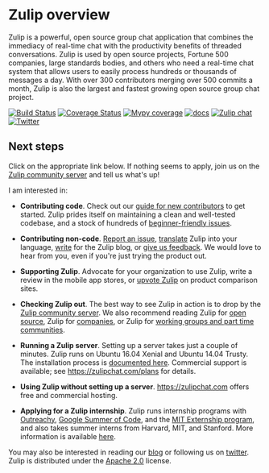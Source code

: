 # Zulip overview

Zulip is a powerful, open source group chat application that combines the
immediacy of real-time chat with the productivity benefits of threaded
conversations. Zulip is used by open source projects, Fortune 500 companies,
large standards bodies, and others who need a real-time chat system that
allows users to easily process hundreds or thousands of messages a day. With
over 300 contributors merging over 500 commits a month, Zulip is also the
largest and fastest growing open source group chat project.

[![Build Status](https://travis-ci.org/zulip/zulip.svg?branch=master)](https://travis-ci.org/zulip/zulip)
[![Coverage Status](https://img.shields.io/codecov/c/github/zulip/zulip.svg)](https://codecov.io/gh/zulip/zulip)
[![Mypy coverage](https://img.shields.io/badge/mypy-100%25-green.svg)](http://blog.zulip.org/2016/10/13/static-types-in-python-oh-mypy/)
[![docs](https://readthedocs.org/projects/zulip/badge/?version=latest)](http://zulip.readthedocs.io/en/latest/)
[![Zulip chat](https://img.shields.io/badge/zulip-join_chat-brightgreen.svg)](https://chat.zulip.org)
[![Twitter](https://img.shields.io/badge/twitter-@zulip-blue.svg?style=flat)](http://twitter.com/zulip)

## Next steps

Click on the appropriate link below. If nothing seems to apply,
join us on the
[Zulip community server](https://zulip.readthedocs.io/en/latest/chat-zulip-org.html)
and tell us what's up!

I am interested in:

* **Contributing code**. Check out our
  [guide for new contributors](https://zulip.readthedocs.io/en/latest/contributing.html)
  to get started. Zulip prides itself on maintaining a clean and well-tested
  codebase, and a stock of hundreds of
  [beginner-friendly issues](https://github.com/zulip/zulip/issues?q=is%3Aopen+is%3Aissue+label%3A%22good+first+issue%22).

* **Contributing non-code**.
  [Report an issue](https://zulip.readthedocs.io/en/latest/contributing.html#reporting-issue),
  [translate](https://zulip.readthedocs.io/en/latest/translating.html) Zulip
  into your language,
  [write](https://zulip.readthedocs.io/en/latest/contributing.html#zulip-outreach)
  for the Zulip blog, or
  [give us feedback](https://zulip.readthedocs.io/en/latest/contributing.html#user-feedback). We
  would love to hear from you, even if you're just trying the product out.

* **Supporting Zulip**. Advocate for your organization to use Zulip, write a
  review in the mobile app stores, or
  [upvote Zulip](https://zulip.readthedocs.io/en/latest/contributing.html#zulip-outreach) on
  product comparison sites.

* **Checking Zulip out**. The best way to see Zulip in action is to drop by
  the
  [Zulip community server](https://zulip.readthedocs.io/en/latest/chat-zulip-org.html). We
  also recommend reading Zulip for
  [open source](https://zulipchat.com/for/open-source/), Zulip for
  [companies](https://zulipchat.com/for/companies/), or Zulip for
  [working groups and part time communities](https://zulipchat.com/for/working-groups-and-communities/).

* **Running a Zulip server**. Setting up a server takes just a couple of
  minutes. Zulip runs on Ubuntu 16.04 Xenial and Ubuntu 14.04 Trusty. The
  installation process is
  [documented here](https://zulip.readthedocs.io/en/latest/prod.html).
  Commercial support is available; see <https://zulipchat.com/plans> for
  details.

* **Using Zulip without setting up a server**. <https://zulipchat.com> offers
  free and commercial hosting.

* **Applying for a Zulip internship**. Zulip runs internship programs with
  [Outreachy](https://www.outreachy.org/),
  [Google Summer of Code](https://developers.google.com/open-source/gsoc/),
  and the
  [MIT Externship program](https://alum.mit.edu/students/NetworkwithAlumni/ExternshipProgram),
  and also takes summer interns from Harvard, MIT, and Stanford.  More
  information is available
  [here](https://zulip.readthedocs.io/en/latest/contributing.html#internship-programs).

You may also be interested in reading our [blog](http://blog.zulip.org/) or
following us on [twitter](https://twitter.com/zulip).
Zulip is distributed under the
[Apache 2.0](https://github.com/zulip/zulip/blob/master/LICENSE) license.
